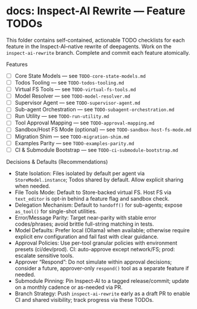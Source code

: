 # docs: Inspect-AI Rewrite — Feature TODOs

This folder contains self-contained, actionable TODO checklists for each feature in the Inspect-AI–native rewrite of deepagents. Work on the `inspect-ai-rewrite` branch. Complete and commit each feature atomically.

Features
- [ ] Core State Models — see `TODO-core-state-models.md`
- [ ] Todos Tooling — see `TODO-todos-tooling.md`
- [ ] Virtual FS Tools — see `TODO-virtual-fs-tools.md`
- [ ] Model Resolver — see `TODO-model-resolver.md`
- [ ] Supervisor Agent — see `TODO-supervisor-agent.md`
- [ ] Sub-agent Orchestration — see `TODO-subagent-orchestration.md`
- [ ] Run Utility — see `TODO-run-utility.md`
- [ ] Tool Approval Mapping — see `TODO-approval-mapping.md`
- [ ] Sandbox/Host FS Mode (optional) — see `TODO-sandbox-host-fs-mode.md`
- [ ] Migration Shim — see `TODO-migration-shim.md`
- [ ] Examples Parity — see `TODO-examples-parity.md`
- [ ] CI & Submodule Bootstrap — see `TODO-ci-submodule-bootstrap.md`

Decisions & Defaults (Recommendations)
- State Isolation: Files isolated by default per agent via `StoreModel.instance`; Todos shared by default. Allow explicit sharing when needed.
- File Tools Mode: Default to Store-backed virtual FS. Host FS via `text_editor` is opt-in behind a feature flag and sandbox check.
- Delegation Mechanism: Default to `handoff()` for sub-agents; expose `as_tool()` for single-shot utilities.
- Error/Message Parity: Target near-parity with stable error codes/phrases; avoid brittle full-string matching in tests.
- Model Defaults: Prefer local (Ollama) when available; otherwise require explicit env configuration and fail fast with clear guidance.
- Approval Policies: Use per-tool granular policies with environment presets (ci/dev/prod). CI: auto-approve except network/FS; prod: escalate sensitive tools.
- Approver “Respond”: Do not simulate within approval decisions; consider a future, approver-only `respond()` tool as a separate feature if needed.
- Submodule Pinning: Pin Inspect-AI to a tagged release/commit; update on a monthly cadence or as-needed via PR.
- Branch Strategy: Push `inspect-ai-rewrite` early as a draft PR to enable CI and shared visibility; track progress via these TODOs.
